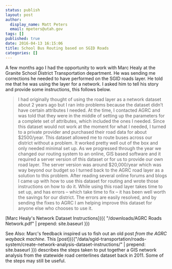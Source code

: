 ```yaml
---
status: publish
layout: post
author:
  display_name: Matt Peters
  email: mpeters@utah.gov
tags: []
published: true
date: 2016-04-13 16:15:06
title: School Bus Routing based on SGID Roads
categories: []
---
```


A few months ago I had the opportunity to work with Marc Healy at the Granite School District Transportation department.  He was sending me corrections he needed to have performed on the SGID roads layer.  He told me that he was using the layer for a network.  I asked him to tell his story and provide some instructions, this follows below.

> I had originally thought of using the road layer as a network dataset about 2 years ago but I ran into problems because the dataset didn’t have certain attributes I needed. At the time, I contacted AGRC and was told that they were in the middle of setting up the parameters for a complete set of attributes, which included the ones I needed. Since this dataset would not work at the moment for what I needed, I turned to a private provider and purchased their road data for about $2500/year. This dataset allowed me to route buses across our district without a problem. It worked pretty well out of the box and only needed minimal set up. As we progressed through the year we changed our routing system to an online, GIS based software and it required a server version of this dataset or for us to provide our own road layer. The server version was around $20,000/year which was way beyond our budget so I turned back to the AGRC road layer as a solution to this problem. After reading several online forums and blogs I came up with how to use this dataset for routing and wrote those instructions on how to do it. While using this road layer takes time to set up, and has errors –  which take time to fix –  it has been well worth the savings for our district. The errors are easily resolved, and by sending the fixes to AGRC I am helping improve this dataset for anyone else who chooses to use it.

[Marc Healy's Network Dataset Instructions]({{ "/downloads/AGRC Roads Network.pdf" | prepend: site.baseurl }})

See Also: Marc's feedback inspired us to fish out an old post _from the AGRC wayback machine_. This [post]({{"/data/sgid-transportation/roads-system/create-network-analysis-dataset-instructions/" | prepend: site.baseurl }}) describes the steps taken to put together a GIS network analysis from the statewide road centerlines dataset back in 2011. Some of the steps may still be useful.
